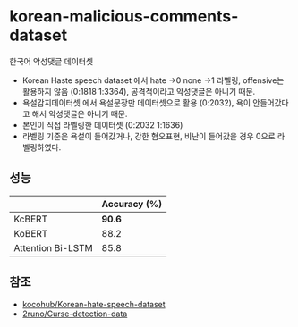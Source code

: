 ﻿# korean-malicious-comments-dataset
 한국어 악성댓글 데이터셋

 - Korean Haste speech dataset 에서 hate ->0 none ->1 라벨링, offensive는 활용하지 않음 (0:1818  1:3364), 공격적이라고 악성댓글은 아니기 때문.
 - 욕설감지데이터셋 에서 욕설문장만 데이터셋으로 활용 (0:2032), 욕이 안들어갔다고 해서 악성댓글은 아니기 때문.
 - 본인이 직접 라벨링한 데이터셋 (0:2032 1:1636)
  - 라벨링 기준은 욕설이 들어갔거나, 강한 혐오표현, 비난이 들어갔을 경우 0으로 라벨링하였다.


## 성능

|                     | Accuracy (%) |
| ----------------- | ------------ |
| KcBERT            | **90.6**    |
| KoBERT            | 88.2        |
| Attention Bi-LSTM | 85.8      |

## 참조
- [kocohub/Korean-hate-speech-dataset](https://github.com/kocohub/korean-hate-speech)
- [2runo/Curse-detection-data](https://github.com/2runo/Curse-detection-data)